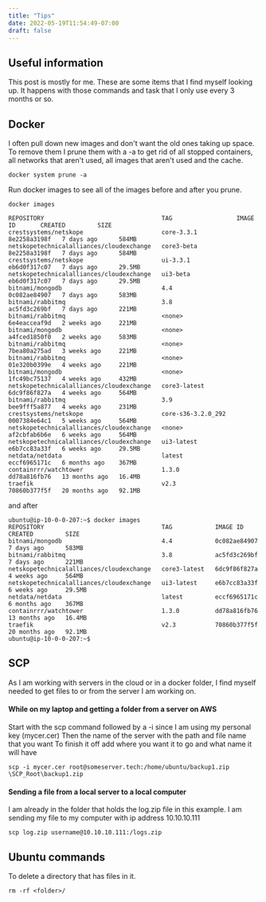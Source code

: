 ```yaml
---
title: "Tips"
date: 2022-05-19T11:54:49-07:00
draft: false
---
```


## Useful information

This post is mostly for me. These are some items that I find myself looking up. It happens with those commands and task that I only use every 3 months or so. 

## Docker
I often pull down new images and don't want the old ones taking up space. To remove them I prune them with a -a to get rid of all stopped containers, all networks that aren't used, all images that aren't used and the cache. 
```
docker system prune -a
```
Run docker images to see all of the images before and after you prune. 
```
docker images
```
```
REPOSITORY                                 TAG                  IMAGE ID       CREATED         SIZE
crestsystems/netskope                      core-3.3.1           8e2258a3198f   7 days ago      584MB
netskopetechnicalalliances/cloudexchange   core3-beta           8e2258a3198f   7 days ago      584MB
crestsystems/netskope                      ui-3.3.1             eb6d0f317c07   7 days ago      29.5MB
netskopetechnicalalliances/cloudexchange   ui3-beta             eb6d0f317c07   7 days ago      29.5MB
bitnami/mongodb                            4.4                  0c082ae84907   7 days ago      583MB
bitnami/rabbitmq                           3.8                  ac5fd3c269bf   7 days ago      221MB
bitnami/rabbitmq                           <none>               6e4eacceaf9d   2 weeks ago     221MB
bitnami/mongodb                            <none>               a4fced1850f0   2 weeks ago     583MB
bitnami/rabbitmq                           <none>               7bea80a275ad   3 weeks ago     221MB
bitnami/rabbitmq                           <none>               01e320b0399e   4 weeks ago     221MB
bitnami/mongodb                            <none>               1fc49bc75137   4 weeks ago     432MB
netskopetechnicalalliances/cloudexchange   core3-latest         6dc9f86f827a   4 weeks ago     564MB
bitnami/rabbitmq                           3.9                  bee9fff5a877   4 weeks ago     231MB
crestsystems/netskope                      core-s36-3.2.0_292   0007384e64c1   5 weeks ago     564MB
netskopetechnicalalliances/cloudexchange   <none>               af2cbfab6b6e   6 weeks ago     564MB
netskopetechnicalalliances/cloudexchange   ui3-latest           e6b7cc83a33f   6 weeks ago     29.5MB
netdata/netdata                            latest               eccf6965171c   6 months ago    367MB
containrrr/watchtower                      1.3.0                dd78a816fb76   13 months ago   16.4MB
traefik                                    v2.3                 70860b377f5f   20 months ago   92.1MB
```
and after
```
ubuntu@ip-10-0-0-207:~$ docker images
REPOSITORY                                 TAG            IMAGE ID       CREATED         SIZE
bitnami/mongodb                            4.4            0c082ae84907   7 days ago      583MB
bitnami/rabbitmq                           3.8            ac5fd3c269bf   7 days ago      221MB
netskopetechnicalalliances/cloudexchange   core3-latest   6dc9f86f827a   4 weeks ago     564MB
netskopetechnicalalliances/cloudexchange   ui3-latest     e6b7cc83a33f   6 weeks ago     29.5MB
netdata/netdata                            latest         eccf6965171c   6 months ago    367MB
containrrr/watchtower                      1.3.0          dd78a816fb76   13 months ago   16.4MB
traefik                                    v2.3           70860b377f5f   20 months ago   92.1MB
ubuntu@ip-10-0-0-207:~$
```

## SCP
As I am working with servers in the cloud or in a docker folder, I find myself needed to get files to or from the server I am working on. 

#### While on my laptop and getting a folder from a server on AWS 

Start with the scp command followed by a -i since I am using my personal key (mycer.cer)
Then the name of the server with the path and file name that you want
To finish it off add where you want it to go and what name it will have
```
scp -i mycer.cer root@someserver.tech:/home/ubuntu/backup1.zip \SCP_Root\backup1.zip
```

#### Sending a file from a local server to a local computer

I am already in the folder that holds the log.zip file in this example. I am sending my file to my computer with ip address 10.10.10.111
```
scp log.zip username@10.10.10.111:/logs.zip
``` 

## Ubuntu commands

To delete a directory that has files in it. 
```
rm -rf <folder>/
``` 
